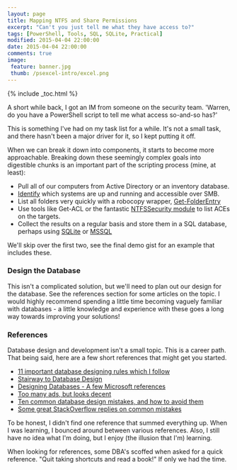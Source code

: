 ```yaml
---
layout: page
title: Mapping NTFS and Share Permissions
excerpt: "Can't you just tell me what they have access to?"
tags: [PowerShell, Tools, SQL, SQLite, Practical]
modified: 2015-04-04 22:00:00
date: 2015-04-04 22:00:00
comments: true
image:
 feature: banner.jpg
 thumb: /psexcel-intro/excel.png
---
```

{% include _toc.html %}

A short while back, I got an IM from someone on the security team.  'Warren, do you have a PowerShell script to tell me what access so-and-so has?'

This is something I've had on my task list for a while. It's not a small task, and there hasn't been a major driver for it, so I kept putting it off.

When we can break it down into components, it starts to become more approachable. Breaking down these seemingly complex goals into digestible chunks is an important part of the scripting process (mine, at least):

* Pull all of our computers from Active Directory or an inventory database.
* [Identify](http://ramblingcookiemonster.github.io/Invoke-Ping/) which systems are up and running and accessible over SMB.
* List all folders very quickly with a robocopy wrapper, [Get-FolderEntry](https://gallery.technet.microsoft.com/scriptcenter/Get-FolderEntry-List-all-bce0ff43)
* Use tools like Get-ACL or the fantastic [NTFSSecurity module](https://gallery.technet.microsoft.com/scriptcenter/1abd77a5-9c0b-4a2b-acef-90dbb2b84e85) to list ACEs on the targets.
* Collect the results on a regular basis and store them in a SQL database, perhaps using [SQLite](http://ramblingcookiemonster.github.io/SQLite-and-PowerShell/) or [MSSQL](https://github.com/RamblingCookieMonster/PowerShell/blob/master/Invoke-Sqlcmd2.ps1)

We'll skip over the first two, see the final demo gist for an example that includes these.

### Design the Database

This isn't a complicated solution, but we'll need to plan out our design for the database. See the references section for some articles on the topic. I would highly recommend spending a little time becoming vaguely familiar with databases - a little knowledge and experience with these goes a long way towards improving your solutions!





### References

Database design and development isn't a small topic. This is a career path. That being said, here are a few short references that might get you started.

* [11 important database designing rules which I follow](http://www.codeproject.com/Articles/359654/important-database-designing-rules-which-I-fo)
* [Stairway to Database Design](http://www.sqlservercentral.com/stairway/72400/)
* [Designing Databases - A few Microsoft references](https://technet.microsoft.com/en-us/library/ms187099%28v=sql.105%29.aspx)
* [Too many ads, but looks decent](http://en.tekstenuitleg.net/articles/software/database-design-tutorial/intro.html)
* [Ten common database design mistakes, and how to avoid them](https://www.simple-talk.com/sql/database-administration/ten-common-database-design-mistakes/)
* [Some great StackOverflow replies on common mistakes](http://stackoverflow.com/questions/621884/database-development-mistakes-made-by-application-developers?rq=1)

To be honest, I didn't find one reference that summed everything up. When I was learning, I bounced around between various references. Also, I still have no idea what I'm doing, but I enjoy (the illusion that I'm) learning.

When looking for references, some DBA's scoffed when asked for a quick reference. "Quit taking shortcuts and read a book!"  If only we had the time.